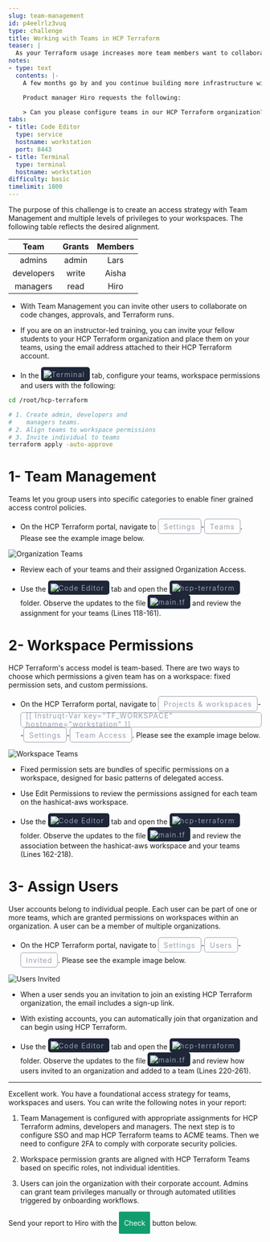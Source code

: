```yaml
---
slug: team-management
id: p4eelrlz3vuq
type: challenge
title: Working with Teams in HCP Terraform
teaser: |
  As your Terraform usage increases more team members want to collaborate. Create teams, add users and implement granular permissions.
notes:
- type: text
  contents: |-
    A few months go by and you continue building more infrastructure with HCP Terraform. The devops team are all familiar with Terraform, but some members are unable to access the HCP Terraform organization.

    Product manager Hiro requests the following:

    > Can you please configure teams in our HCP Terraform organization? Please grant me read access to your workspace. And also, setup admin access for Lars and development privileges to Aisha.
tabs:
- title: Code Editor
  type: service
  hostname: workstation
  port: 8443
- title: Terminal
  type: terminal
  hostname: workstation
difficulty: basic
timelimit: 1800
---
```

<style>
  v {
    display: inline-flex;
    color: white;
    background-color: rgb(17, 158, 111);
    align-items: center;
    justify-content: center;
    font-size: 14px;
    padding: 10px;
    border-radius: 2px;
    height: 24px;
  }

  r {
    display: inline-flex;
    color: white;
    background-color: #c73445;
    align-items: center;
    justify-content: center;
    font-size: 14px;
    padding: 10px;
    border-radius: 2px;
    height: 24px;
  }

  m {
    display: inline-flex;
    color: white;
    background-color: #584ED5;
    align-items: center;
    justify-content: center;
    font-size: 14px;
    padding: 10px;
    border-radius: 2px;
    height: 24px;
  }

  x {
    display: inline-flex;
    border-radius: 5px;
    border: 1px solid rgba(151,159,175,1);
    /* background-color: rgba(151,159,175,1); */
    /* background-color: rgba(30,38,55,1); */
    color: rgba(151,159,175,1);
    padding: 2px 10px 2px 10px;
    font-size: 14px;
    letter-spacing: 1.2px;
    align-items: center;
    justify-content: center;
    height: 24px;
  }

  t {
    display: inline-flex;
    border-radius: 5px;
    background-color: rgba(30,38,55,1);
    color: rgba(151,159,175,1);
    padding: 2px 10px 2px 5px;
    font-size: 14px;
    letter-spacing: 1.2px;
    align-items: center;
    justify-content: center;
    height: 24px;
    align-items: center;
  }

  t > a img {
    display: inline-block;
  }
</style>

The purpose of this challenge is to create an access strategy with Team Management and multiple levels of privileges to your workspaces. The following table reflects the desired alignment.

|    Team    | Grants | Members |
| :--------: | :----: | :-----: |
|   admins   | admin  |  Lars   |
| developers | write  |  Aisha  |
|  managers  |  read  |  Hiro   |

- With Team Management you can invite other users to collaborate on code changes, approvals, and Terraform runs.

- If you are on an instructor-led training, you can invite your fellow students to your HCP Terraform organization and place them on your teams, using the email address attached to their HCP Terraform account.

- In the <t><img src="../assets/shell.png"/>Terminal</t> tab, configure your teams, workspace permissions and users with the following:

```bash
cd /root/hcp-terraform

# 1. Create admin, developers and
#    managers teams.
# 2. Align teams to workspace permissions
# 3. Invite individual to teams
terraform apply -auto-approve


```

1- Team Management
===
Teams let you group users into specific categories to enable finer grained access control policies.

- On the HCP Terraform portal, navigate to <x>Settings</x>-<x>Teams</x>. Please see the example image below.

![Organization Teams](../assets/org_teams.png)

- Review each of your teams and their assigned Organization Access.

- Use the <t><img src="../assets/web.png"/>Code Editor</t> tab and open the <t><img src="../assets/folder.png"/>hcp-terraform</t> folder. Observe the updates to the file <t><img src="../assets/tf-icon.png"/>main.tf</t> and review the assignment for your teams (Lines 118-161).

2- Workspace Permissions
===
HCP Terraform's access model is team-based. There are two ways to choose which permissions a given team has on a workspace: fixed permission sets, and custom permissions.

- On the HCP Terraform portal, navigate to <x>Projects & workspaces</x>-<x>[[ Instruqt-Var key="TF_WORKSPACE" hostname="workstation" ]]</x>-<x>Settings</x>-<x>Team Access</x>. Please see the example image below.

![Workspace Teams](../assets/workspace_teams.png)

- Fixed permission sets are bundles of specific permissions on a workspace, designed for basic patterns of delegated access.

- Use Edit Permissions to review the permissions assigned for each team on the hashicat-aws workspace.

- Use the <t><img src="../assets/web.png"/>Code Editor</t> tab and open the <t><img src="../assets/folder.png"/>hcp-terraform</t> folder. Observe the updates to the file <t><img src="../assets/tf-icon.png"/>main.tf</t> and review the association between the hashicat-aws workspace and your teams (Lines 162-218).

3- Assign Users
===
User accounts belong to individual people. Each user can be part of one or more teams, which are granted permissions on workspaces within an organization. A user can be a member of multiple organizations.

- On the HCP Terraform portal, navigate to <x>Settings</x>-<x>Users</x>-<x>Invited</x>. Please see the example image below.

![Users Invited](../assets/users_invited.png)

- When a user sends you an invitation to join an existing HCP Terraform organization, the email includes a sign-up link.

- With existing accounts, you can automatically join that organization and can begin using HCP Terraform.

- Use the <t><img src="../assets/web.png"/>Code Editor</t> tab and open the <t><img src="../assets/folder.png"/>hcp-terraform</t> folder. Observe the updates to the file <t><img src="../assets/tf-icon.png"/>main.tf</t> and review how users invited to an organization and added to a team (Lines 220-261).

---
Excellent work. You have a foundational access strategy for teams, workspaces and users. You can write the following notes in your report:

1. Team Management is configured with appropriate assignments for HCP Terraform admins, developers and managers. The next step is to configure SSO and map HCP Terraform teams to ACME teams. Then we need to configure 2FA to comply with corporate security policies.

2. Workspace permission grants are aligned with HCP Terraform Teams based on specific roles, not individual identities.

3. Users can join the organization with their corporate account. Admins can grant team privileges manually or through automated utilities triggered by onboarding workflows.

Send your report to Hiro with the <v>Check</v> button below.
